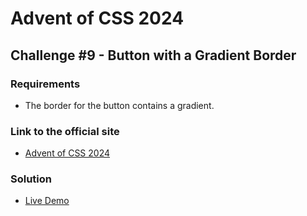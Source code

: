 # Advent of CSS 2024 
  
## Challenge #9 - Button with a Gradient Border

### Requirements
- The border for the button contains a gradient.

### Link to the official site
- [Advent of CSS 2024](https://store.selfteach.me/advent-of-css-2024)

### Solution
- [Live Demo](https://ivobul.github.io/button-with-a-gradient-border/)
